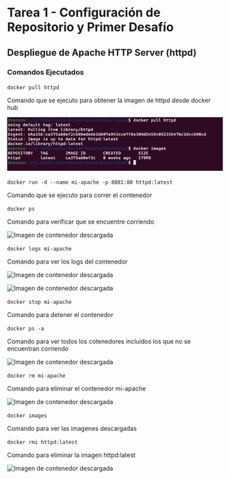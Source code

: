 # Tarea 1 - Configuración de Repositorio y Primer Desafío

## Despliegue de  Apache HTTP Server (httpd)

### Comandos Ejecutados
`` docker pull httpd ``

Comando que se ejecuto para obtener la imagen de httpd desde docker hub

![Imagen de contenedor descargada](screenshots/captura1.png)

``` docker run -d --name mi-apache -p 8081:80 httpd:latest ```

Comando que se ejecuto para correr el contenedor

``` docker ps ```

Comando para verificar que se encuentre corriendo

![Imagen de contenedor descargada](screenshots/captura2.png)

``` docker logs mi-apache ```

Comando para ver los logs del contenedor

![Imagen de contenedor descargada](screenshots/captura3.png)

![Imagen de contenedor descargada](screenshots/captura4.png)

``` docker stop mi-apache ```

Comando para detener el contenedor

``` docker ps -a ```

Comando para ver todos los cotenedores incluidos los que no se encuentran corriendo

![Imagen de contenedor descargada](screenshots/captura5.png)

``` docker rm mi-apache ```

Comando para eliminar el contenedor mi-apache

![Imagen de contenedor descargada](screenshots/captura6.png)

``` docker images ```

Comando para ver las imagenes descargadas

``` docker rmi httpd:latest ```

Comando para eliminar la imagen httpd:latest

![Imagen de contenedor descargada](screenshots/captura7.png)
